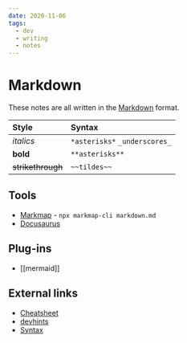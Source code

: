 ```yaml
---
date: 2020-11-06
tags:
  - dev
  - writing
  - notes
---
```

# Markdown

These notes are all written in the [Markdown](https://de.wikipedia.org/wiki/Markdown) format.

| Style     | Syntax   |
| :------------- | :------------- |
| _italics_      | `*asterisks*` `_underscores_`   |
| **bold** | `**asterisks**` |
| ~~strikethrough~~ | `~~tildes~~` |

## Tools
- [Markmap](https://markmap.js.org/) - `npx markmap-cli markdown.md`
- [Docusaurus](https://docusaurus.io/)

## Plug-ins
- [[mermaid]]

## External links
- [Cheatsheet](https://github.com/adam-p/markdown-here/wiki/Markdown-Cheatsheet)
- [devhints](https://devhints.io/markdown)
- [Syntax](https://daringfireball.net/projects/markdown/syntax)
